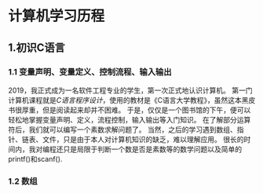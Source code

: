 # 计算机学习历程
## 1.初识C语言
### 1.1 变量声明、变量定义、控制流程、输入输出
2019，我正式成为一名软件工程专业的学生，第一次正式地认识计算机。
第一门计算机课程就是*C语言程序设计*，使用的教材是《C语言大学教程》，虽然这本黑皮书很厚重，但是阅读起来却并不困难。
于是，仅仅是一个图书馆的下午，便可以轻松地掌握变量声明、定义，流程控制，输入输出等入门知识。
在了解部分运算符后，我们就可以编写一个素数求解问题了。
当然，之后的学习遇到数组、指针、链表、文件，只是由于本人对计算机知识的缺乏，难以理解应用。
很长的时间内，我对编程还只是局限于判断一个数是否是素数等的数学问题以及简单的printf()和scanf().
### 1.2 数组
